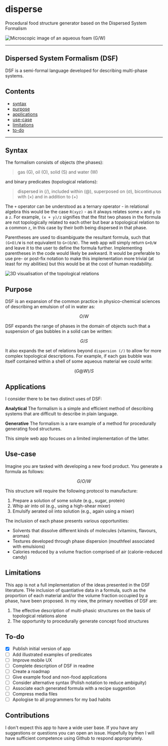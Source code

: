 # disperse
Procedural food structure generator based on the Dispersed System Formalism

![Microscopic image of an aqueous foam (G/W)](https://github.com/edibotopic/disperse/assets/blob/foam.jpg)

---

## Dispersed System Formalism (DSF)
DSF is a semi-formal language developed for describing multi-phase systems.

## Contents
- [syntax](#syntax)
- [purpose](#purpose)
- [applications](#applications)
- [use-case](#use-case)
- [limitations](#limitations)
- [to-do](#to-do)

---

## Syntax
The formalism consists of objects (the phases): 

> gas (G), oil (O), solid (S) and water (W)

and binary predicates (topological relations):

> dispersed in (/), included within (@), superposed on (σ), bicontinuous with (×) and in addition to (+)

The `+` operator can be understood as a ternary operator - in relational algebra this would be the case `R(xyz)` - as it always relates some `x` and `y` to a `z`.
For example, `(x + y)/z` signifies that the fitst two phases in the formula are not topologically related
to each other but bear a topological relation to a common `z`, in this case by their both being dispersed in
that phase.

Parentheses are used to disambiguate the resultant formula, such that `(G+O)/W` is not equivalent to `G+(O/W)`.
The web app will simply return `G+O/W` and leave it to the user to define the formula further. Implementing
parentheses in the code would likely be awkward. It would be preferable to use pre- or post-fix notation to
make this implementation more trivial (at least for my abilities) but this would be at the cost of human readability.

![3D visualisation of the topological relations](https://github.com/edibotopic/disperse/assets/blob/3d_dsf.png)

## Purpose
DSF is an expansion of the common practice in physico-chemical sciences of describing an emulsion of oil in water as:

```math
O/W
```

DSF expands the range of phases in the domain of objects such that a suspension of gas bubbles in a solid can be written:

```math
G/S
```

It also expands the set of relations beyond `dispersion (/)` to allow for more complex topological descriptions. For example, if each gas bubble
was itself contained within a shell of some aqueous material we could write:

```math
(G@W)/S
```

## Applications
I consider there to be two distinct uses of DSF:

**Analytical**
The formalism is a simple and efficient method of describing systems that are difficult to describe in plain language.

**Generative**
The formalism is a rare example of a method for procedurally generating food structures.

This simple web app focuses on a limited implementation of the latter.

## Use-case
Imagine you are tasked with developing a new food product. You generate a formula as follows:

```math
G/O/W
```

This structure will require the following protocol to manufacture:

1. Prepare a solution of some solute (e.g., sugar, protein)
2. Whip air into oil (e.g., using a high-shear mixer)
3. Emulsify aerated oil into solution (e.g., again using a mixer)

The inclusion of each phase presents various opportunities:

* Solvents that dissolve different kinds of molecules (vitamins, flavours, aromas)
* Textures developed through phase dispersion (mouthfeel associated with emulsions)
* Calories reduced by a volume fraction comprised of air (calorie-reduced candy)

## Limitations
This app is not a full implementation of the ideas presented in the DSF literature.
THe inclusion of quantiative data in a formula, such as the proportion of each material and/or
the volume fraction occupied by a phase, have been proposed. In my view, the primary novelties
of DSF are:

1. The effective description of multi-phasic structures on the basis of topological relations alone
2. The opportunity to procedurally generate concept food structures

## To-do
- [x] Publish initial version of app
- [ ] Add illustrated examples of predicates
- [ ] Improve mobile UX
- [ ] Complete description of DSF in readme
- [ ] Create a roadmap
- [ ] Give example food and non-food applications
- [ ] Consider alternative syntax (Polish notation to reduce ambiguity)
- [ ] Associate each generated formula with a recipe suggestion
- [ ] Compress media files
- [ ] Apologise to all programmers for my bad habits

## Contributions
I don't expect this app to have a wide user base. If you have any suggestions or questions you can open an issue.
Hopefully by then I will have sufficient competence using Github to respond appropriately.
